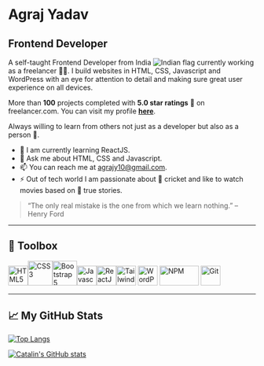 # Agraj Yadav

## Frontend Developer

A self-taught Frontend Developer from India <img src="https://raw.githubusercontent.com/yammadev/flag-icons/master/png/IN.png" alt="Indian flag" /> currently working as a freelancer 👨‍💻. I build websites in HTML, CSS, Javascript and WordPress with an eye for attention to detail and making sure great user experience on all devices.

More than **100** projects completed with **5.0 star ratings** 🌟 on freelancer.com.  You can visit my profile [**here**](https://freelancer.com/u/agrajyadav "here").

Always willing to learn from others not just as a developer but also as a person 👦.

- 🌱 I am currently learning ReactJS.
- 💬 Ask me about HTML, CSS and Javascript.
- 📫 You can reach me at [agrajy10@gmail.com](mailto:agrajy10@gmail.com "agrajy10@gmail.com").
- ⚡ Out of tech world I am passionate about 🏏 cricket and like to watch movies based on  🎦 true stories.



> “The only real mistake is the one from which we learn nothing.” – Henry Ford


---

## 🧰 Toolbox

<img src="https://cdn.worldvectorlogo.com/logos/html-1.svg" alt="HTML5" width="40" height="40"  /><img src="https://cdn.worldvectorlogo.com/logos/css-3.svg" alt="CSS3" width="50" height="50"  /><img src="https://cdn.worldvectorlogo.com/logos/bootstrap-5-1.svg" width="50" height="50" alt="Bootstrap 5" /><img src="https://cdn.worldvectorlogo.com/logos/javascript-1.svg" alt="Javascript" width="40" height="40"  /><img src="https://cdn.worldvectorlogo.com/logos/react-2.svg" alt="ReactJS" width="40" height="40"  /><img src="https://cdn.worldvectorlogo.com/logos/tailwindcss.svg" alt="Tailwind CSS" width="40" height="40"  />  <img src="https://cdn.worldvectorlogo.com/logos/wordpress-blue.svg" alt="WordPress" width="40" height="40"  /> <img src="https://cdn.worldvectorlogo.com/logos/npm.svg" alt="NPM" width="80" height="40"  />    <img src="https://cdn.worldvectorlogo.com/logos/git-icon.svg" alt="Git" width="40" height="40"  /> 

---

## &#x1f4c8; My GitHub Stats


[![Top Langs](https://github-readme-stats.vercel.app/api/top-langs/?username=agrajy10&hide=java,html,css&theme=radical)](https://github.com/anuraghazra/github-readme-stats)

[![Catalin's GitHub stats](https://github-readme-stats.vercel.app/api?username=agrajy10&theme=radical)](https://github.com/anuraghazra/github-readme-stats)



